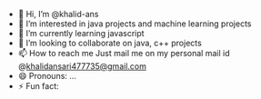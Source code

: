 - 👋 Hi, I’m @khalid-ans
- 👀 I’m interested in java projects and machine learning projects
- 🌱 I’m currently learning javascript
- 💞️ I’m looking to collaborate on java, c++ projects
- 📫 How to reach me Just mail me on my personal mail id @khalidansari477735@gmail.com
- 😄 Pronouns: ...
- ⚡ Fun fact: 

<!---
khalid-ans/khalid-ans is a ✨ special ✨ repository because its `README.md` (this file) appears on your GitHub profile.
You can click the Preview link to take a look at your changes.
--->
